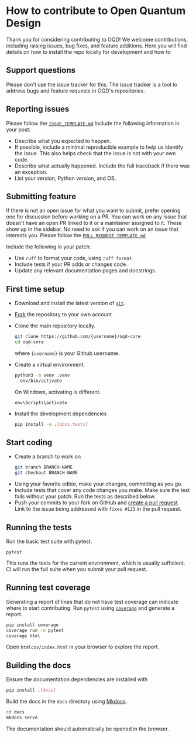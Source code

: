 # How to contribute to Open Quantum Design

Thank you for considering contributing to OQD! We welcome contributions, including raising issues, bug fixes, and feature additions. Here you will find details on how to install the repo locally for development and how to 


## Support questions

Please don't use the issue tracker for this. The issue tracker is a tool
to address bugs and feature requests in OQD's repositories. 

<!-- Use one of the following resources for questions: -->
<!-- -   The `#oqd` channel on the Unitary Fund Discord: -->


## Reporting issues

Please follow the [`ISSUE_TEMPLATE.md`](https://github.com/OpenQuantumDesign/oqd-core/blob/main/.github/ISSUE_TEMPLATE.md)
Include the following information in your post:

-   Describe what you expected to happen.
-   If possible, include a minimal reproducible example to help us
    identify the issue. This also helps check that the issue is not with
    your own code.
-   Describe what actually happened. Include the full traceback if there
    was an exception.
-   List your version, Python version, and OS. 


## Submitting feature

If there is not an open issue for what you want to submit, prefer
opening one for discussion before working on a PR. You can work on any
issue that doesn't have an open PR linked to it or a maintainer assigned
to it. These show up in the sidebar. No need to ask if you can work on
an issue that interests you. Please follow the [`PULL_REQUEST_TEMPLATE.md`](https://github.com/OpenQuantumDesign/oqd-core/blob/main/.github/PULL_REQUEST_TEMPLATE.md)

Include the following in your patch:

-   Use `ruff` to format your code, using `ruff format`
-   Include tests if your PR adds or changes code.
-   Update any relevant documentation pages and docstrings.


## First time setup

- Download and install the latest version of [`git`]( https://git-scm.com/downloads).
- [Fork](https://docs.github.com/en/get-started/exploring-projects-on-github/contributing-to-a-project) the repository to your own account
- Clone the main repository locally.
    ```bash
    git clone https://github.com/{username}/oqd-core
    cd oqd-core
    ```
    where `{username}` is your Github username.
- Create a virtual environment.
    ```bash
    python3 -m venv .venv
    . env/bin/activate
    ```
    On Windows, activating is different.

    ```
    env\Scripts\activate
    ```

-   Install the development dependencies
    ```bash
    pip install -e .[docs,tests]
    ```


## Start coding

- Create a branch to work on
    ```bash
    git branch BRANCH-NAME
    git checkout BRANCH-NAME
    ```
-   Using your favorite editor, make your changes, committing as you go.
-   Include tests that cover any code changes you make. Make sure the
    test fails without your patch. Run the tests as described below.
-   Push your commits to your fork on GitHub and
    [create a pull request](https://docs.github.com/en/pull-requests/collaborating-with-pull-requests/proposing-changes-to-your-work-with-pull-requests/creating-a-pull-request). Link to the issue being addressed with
    ``fixes #123`` in the pull request.

## Running the tests

Run the basic test suite with pytest.

```
pytest
```
This runs the tests for the current environment, which is usually
sufficient. CI will run the full suite when you submit your pull
request. 

## Running test coverage

Generating a report of lines that do not have test coverage can indicate
where to start contributing. Run ``pytest`` using [`coverage`](https://coverage.readthedocs.io) and
generate a report.

```bash
pip install coverage
coverage run -m pytest
coverage html
```
Open `htmlcov/index.html` in your browser to explore the report.



## Building the docs
Ensure the documentation dependencies are installed with
```bash
pip install .[docs] 
```

Build the docs in the `docs` directory using [Mkdocs](https://mkdocs.org).
```bash
cd docs
mkdocs serve
```
The documentation should automatically be opened in the browser.
